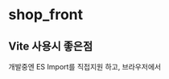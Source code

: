 # shop_front

## Vite 사용시 좋은점

개발중엔 ES Import를 직접지원 하고, 브라우저에서 <script module> 형태로 불러오기에 별도의 번들링이 필요없다. 필요한 파일만 컴파일 하여 메모리에 저장하기에 로딩도 빠르다.
ES Import의 특성상 겹쳐진 Import로 인해 발생할 수 있는 로딩 지연을 Rollup 번들러를 이용하여 번들링시 해결하고, 프로덕션 상태로 배포가 가능하다.
코드중 컴파일이 필요한 경우에는 직접 컴파일하며, 컴파일 된 항목은 모두 메모리에 저장한다.
개발중에 무진장 빠르다!
심지어 React, Preact, Svelte도 플러그인으로 지원된다!라고 할 수 있겠다. Rollup 번들러를 국내에서 사용하는 경우나, 예제등을 잘 보지 못하여 Rollup 번들러가 생소한 분들이 있으실 수 있기에, 이점만 유의하여 사용하면 될거라고 생각한다.
